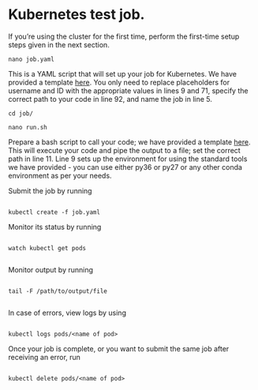 # Kubernetes test job.

If you’re using the cluster for the first time, perform the first-time setup steps given in the next section.

```
nano job.yaml

```

This is a YAML script that will set up your job for Kubernetes. We have provided a template [here](https://github.com/randypausch/kube-test/blob/main/job.yaml). You only need to replace placeholders for username and ID with the appropriate values in lines 9 and 71, specify the correct path to your code in line 92, and name the job in line 5.

```
cd job/

nano run.sh

```

Prepare a bash script to call your code; we have provided a template [here](https://github.com/randypausch/kube-test/blob/main/job/run.sh). This will execute your code and pipe the output to a file; set the correct path in line 11. Line 9 sets up the environment for using the standard tools we have provided - you can use either py36 or py27 or any other conda environment as per your needs.

Submit the job by running 

```

kubectl create -f job.yaml

```

Monitor its status by running 

```

watch kubectl get pods


```


Monitor output by running 

```

tail -F /path/to/output/file


```


In case of errors, view logs by using 

```

kubectl logs pods/<name of pod>

```


Once your job is complete, or you want to submit the same job after receiving an error, run 

```

kubectl delete pods/<name of pod>

```
